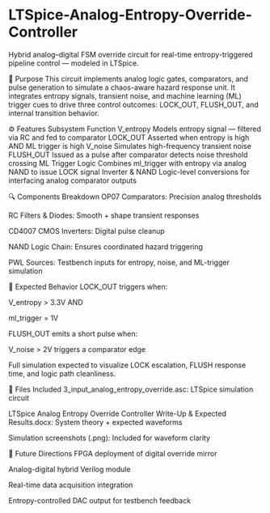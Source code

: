 # LTSpice-Analog-Entropy-Override-Controller
Hybrid analog–digital FSM override circuit for real-time entropy-triggered pipeline control — modeled in LTSpice.

🧠 Purpose
This circuit implements analog logic gates, comparators, and pulse generation to simulate a chaos-aware hazard response unit. It integrates entropy signals, transient noise, and machine learning (ML) trigger cues to drive three control outcomes: LOCK_OUT, FLUSH_OUT, and internal transition behavior.

⚙️ Features
Subsystem	Function
V_entropy	Models entropy signal — filtered via RC and fed to comparator
LOCK_OUT	Asserted when entropy is high AND ML trigger is high
V_noise	Simulates high-frequency transient noise
FLUSH_OUT	Issued as a pulse after comparator detects noise threshold crossing
ML Trigger Logic	Combines ml_trigger with entropy via analog NAND to issue LOCK signal
Inverter & NAND	Logic-level conversions for interfacing analog comparator outputs

🔍 Components Breakdown
OP07 Comparators: Precision analog thresholds

RC Filters & Diodes: Smooth + shape transient responses

CD4007 CMOS Inverters: Digital pulse cleanup

NAND Logic Chain: Ensures coordinated hazard triggering

PWL Sources: Testbench inputs for entropy, noise, and ML-trigger simulation

🧪 Expected Behavior
LOCK_OUT triggers when:

V_entropy > 3.3V AND

ml_trigger = 1V

FLUSH_OUT emits a short pulse when:

V_noise > 2V triggers a comparator edge

Full simulation expected to visualize LOCK escalation, FLUSH response time, and logic path cleanliness.

📂 Files Included
3_input_analog_entropy_override.asc: LTSpice simulation circuit

LTSpice Analog Entropy Override Controller Write-Up & Expected Results.docx: System theory + expected waveforms

Simulation screenshots (.png): Included for waveform clarity

🧭 Future Directions
FPGA deployment of digital override mirror

Analog-digital hybrid Verilog module

Real-time data acquisition integration

Entropy-controlled DAC output for testbench feedback

